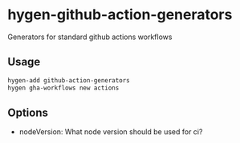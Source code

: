 # hygen-github-action-generators

Generators for standard github actions workflows

## Usage

```bash
hygen-add github-action-generators
hygen gha-workflows new actions
```

## Options

* nodeVersion: What node version should be used for ci?
